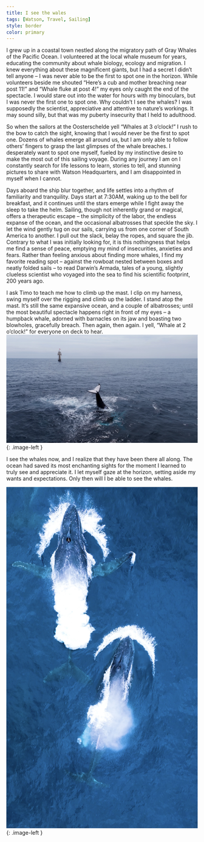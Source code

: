 ```yaml
---
title: I see the wales
tags: [Watson, Travel, Sailing]
style: border
color: primary
---
```


<style type="text/css">
    .image-left {
      display: block;
      margin-left: auto;
      margin-right: auto;
      float: right;
    }
    </style>

I grew up in a coastal town nestled along the migratory path of Gray Whales of the Pacific Ocean. I volunteered at the local whale museum for years, educating the community about whale biology, ecology and migration. I knew everything about these magnificent giants, but I had a secret I didn’t tell anyone – I was never able to be the first to spot one in the horizon. While volunteers beside me shouted “Here’s a cub and mother breaching near post 11!” and “Whale fluke at post 4!” my eyes only caught the end of the spectacle. I would stare out into the water for hours with my binoculars, but I was never the first one to spot one. Why couldn’t I see the whales? I was supposedly the scientist, appreciative and attentive to nature’s workings. It may sound silly, but that was my puberty insecurity that I held to adulthood.

So when the sailors at the Oosterschelde yell “Whales at 3 o’clock!” I rush to the bow to catch the sight, knowing that I would never be the first to spot one. Dozens of whales emerge all around us, but I am only able to follow others’ fingers to grasp the last glimpses of the whale breaches. I desperately want to spot one myself, fueled by my instinctive desire to make the most out of this sailing voyage. During any journey I am on I constantly search for life lessons to learn, stories to tell, and stunning pictures to share with Watson Headquarters, and I am disappointed in myself when I cannot.

Days aboard the ship blur together, and life settles into a rhythm of familiarity and tranquility. Days start at 7:30AM, waking up to the bell for breakfast, and it continues until the stars emerge while I fight away the sleep to take the helm. Sailing, though not inherently grand or magical, offers a therapeutic escape – the simplicity of the labor, the endless expanse of the ocean, and the occasional albatrosses that speckle the sky. I let the wind gently tug on our sails, carrying us from one corner of South America to another. I pull out the slack, belay the ropes, and square the jib. Contrary to what I was initially looking for, it is this nothingness that helps me find a sense of peace, emptying my mind of insecurities, anxieties and fears. Rather than feeling anxious about finding more whales, I find my favorite reading spot – against the rowboat nested between boxes and neatly folded sails – to read Darwin’s Armada, tales of a young, slightly clueless scientist who voyaged into the sea to find his scientific footprint, 200 years ago.

I ask Timo to teach me how to climb up the mast. I clip on my harness, swing myself over the rigging and climb up the ladder. I stand atop the mast. It’s still the same expansive ocean, and a couple of albatrosses; until the most beautiful spectacle happens right in front of my eyes – a humpback whale, adorned with barnacles on its jaw and boasting two blowholes, gracefully breach. Then again, then again. I yell, “Whale at 2 o’clock!” for everyone on deck to hear.
![alt text](/assets/images/blog/whaleandship.jpg){: .image-left }

I see the whales now, and I realize that they have been there all along. The ocean had saved its most enchanting sights for the moment I learned to truly see and appreciate it. I let myself gaze at the horizon, setting aside my wants and expectations. Only then will I be able to see the whales.

![alt text](/assets/images/blog/whale.jpg){: .image-left }
